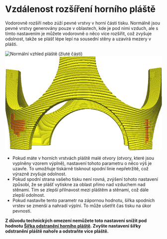 Vzdálenost rozšíření horního pláště
====
Vodorovně rozšíří nebo zúží pevné vrstvy v horní části tisku. Normálně jsou pevné vrstvy generovány pouze v oblastech, kde je pod nimi vzduch, ale s tímto nastavením je můžete vodorovně o něco více rozšířit, což zvyšuje odolnost, takže se plášť lépe lepí na sousední stěny a uzavírá mezery v plášti.

![Normální vzhled pláště (žluté části)](../../../articles/images/expand_skins_expand_distance_original.png)
![Plášť rozšířen o 1 mm](../../../articles/images/expand_skins_expand_distance_1mm.png)

* Pokud máte v horních vrstvách pláště malé otvory (otvory, které jsou vyplněny vzorem výplně), nastavení tohoto parametru o něco výš je uzavře. To umožňuje tiskárně tisknout spodní linie nepřetržitě, což výrazně zvyšuje odolnost.
* Pokud spodní strana vašeho tisku není rovná, zvýšení tohoto nastavení způsobí, že se plášť vytiskne za oblast přímo nad vzduchem nad stěnami. Tím se zlepší přilnavost mezi pláštěm a stěnami, což dále zlepší odolnost.
* Pokud nastavíte tento parametr na zápornou hodnotu, šířka spodních vrstev se zmenší a nahradí výplní. To může ušetřit čas tisku na úkor pevnosti.

**Z důvodu technických omezení nemůžete toto nastavení snížit pod hodnotu [Šířka odstranění horního pláště](top_skin_preshrink.md). Zvyšte nastavení šířky odstranění pláště nahoře a odstraňte více pláště.**

